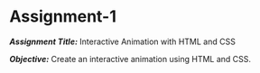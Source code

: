 <h1>Assignment-1</h1>

<p><b><i>Assignment Title:</i></b> Interactive Animation with HTML and CSS</p>
<p><b><i>Objective:</i></b> Create an interactive animation using HTML and CSS.</p>
